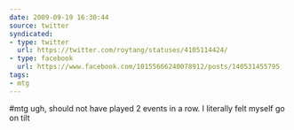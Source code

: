 ```yaml
---
date: 2009-09-19 16:30:44
source: twitter
syndicated:
- type: twitter
  url: https://twitter.com/roytang/statuses/4105114424/
- type: facebook
  url: https://www.facebook.com/10155666240078912/posts/140531455795
tags:
- mtg
---
```


#mtg ugh, should not have played 2 events in a row. I literally felt myself go on tilt